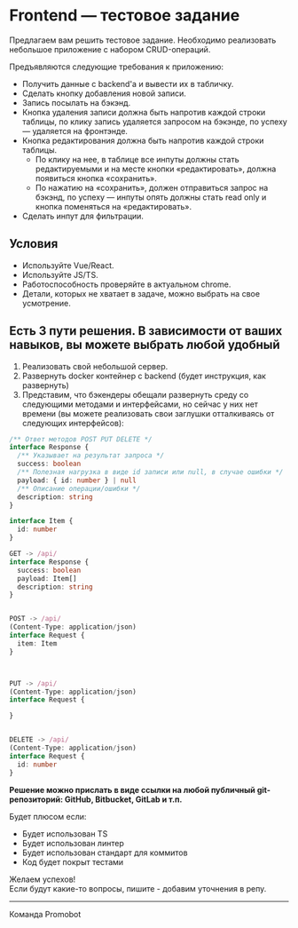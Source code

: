 # Frontend — тестовое задание

Предлагаем вам решить тестовое задание.
Необходимо реализовать небольшое приложение с набором CRUD-операций.

Предъявляются следующие требования к приложению:
- Получить данные с backend'a и вывести их в табличку.
- Сделать кнопку добавления новой записи.
- Запись посылать на бэкэнд.
- Кнопка удаления записи должна быть напротив каждой строки таблицы, по клику запись удаляется запросом на бэкэнде, по успеху — удаляется на фронтэнде.
- Кнопка редактирования должна быть напротив каждой строки таблицы.
  - По клику на нее, в таблице все инпуты должны стать редактируемыми и на месте кнопки «редактировать», должна появиться кнопка «сохранить».
  - По нажатию на «сохранить», должен отправиться запрос на бэкэнд, по успеху — инпуты опять должны стать read only и кнопка поменяться на «редактировать».
- Сделать инпут для фильтрации.

## Условия

- Используйте Vue/React.
- Используйте JS/TS.
- Работоспособность проверяйте в актуальном chrome.
- Детали, которых не хватает в задаче, можно выбрать на свое усмотрение.

## Есть 3 пути решения. В зависимости от ваших навыков, вы можете выбрать любой удобный

1. Реализовать свой небольшой сервер.
1. Развернуть docker контейнер с backend (будет инструкция, как развернуть)
1. Представим, что бэкендеры обещали развернуть среду со следующими методами и интерфейсами, но сейчас у них нет времени (вы можете реализовать свои заглушки отталкиваясь от следующих интерфейсов):

```ts
/** Ответ методов POST PUT DELETE */
interface Response {
  /** Указывает на результат запроса */
  success: boolean
  /** Полезная нагрузка в виде id записи или null, в случае ошибки */
  payload: { id: number } | null
  /** Описание операции/ошибки */
  description: string
}

interface Item {
  id: number
}

GET -> /api/
interface Response {
  success: boolean
  payload: Item[]
  description: string
}


POST -> /api/
(Content-Type: application/json)
interface Request {
  item: Item
}



PUT -> /api/
(Content-Type: application/json)
interface Request {

}


DELETE -> /api/
(Content-Type: application/json)
interface Request {
  id: number
}
```

**Решение можно прислать в виде ссылки на любой публичный git-репозиторий: GitHub, Bitbucket, GitLab и т.п.**

Будет плюсом если:

- Будет использован TS
- Будет использован линтер
- Будет использован стандарт для коммитов
- Код будет покрыт тестами

Желаем успехов!  
Если будут какие-то вопросы, пишите - добавим уточнения в репу.

<hr>

Команда Promobot
